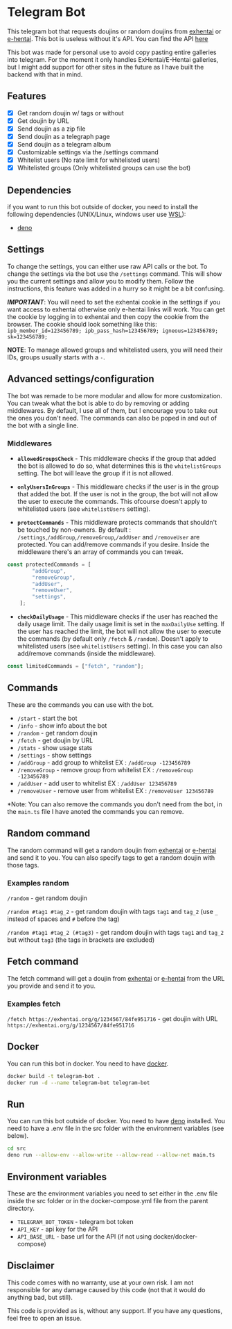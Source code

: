 # Telegram Bot

This telegram bot that requests doujins or random doujins from [exhentai](https://exhentai.org/) or [e-hentai](https://e-hentai.org). This bot is useless without it's API. You can find the API [here](https://github.com/trueimmortal/DoujinApi)

This bot was made for personal use to avoid copy pasting entire galleries into telegram. For the moment it only handles ExHentai/E-Hentai galleries, but I might add support for other sites in the future as I have built the backend with that in mind.

## Features

- [x] Get random doujin w/ tags or without
- [x] Get doujin by URL
- [x] Send doujin as a zip file
- [x] Send doujin as a telegraph page
- [x] Send doujin as a telegram album
- [x] Customizable settings via the /settings command
- [x] Whitelist users (No rate limit for whitelisted users)
- [x] Whitelisted groups (Only whitelisted groups can use the bot)

## Dependencies

if you want to run this bot outside of docker, you need to install the following dependencies (UNIX/Linux, windows user use [WSL](https://learn.microsoft.com/en-us/windows/wsl/install)):

- [deno](https://deno.land/)

## Settings

To change the settings, you can either use raw API calls or the bot. To change the settings via the bot use the `/settings` command. This will show you the current settings and allow you to modify them. Follow the instructions, this feature was added in a hurry so it might be a bit confusing.

***IMPORTANT***: You will need to set the exhentai cookie in the settings if you want access to exhentai otherwise only e-hentai links will work. You can get the cookie by logging in to exhentai and then copy the cookie from the browser. The cookie should look something like this: `ipb_member_id=123456789; ipb_pass_hash=123456789; igneous=123456789; sk=123456789;`

**NOTE**: To manage allowed groups and whitelisted users, you will need their IDs, groups usually starts with a `-`.

## Advanced settings/configuration

The bot was remade to be more modular and allow for more customization. You can tweak what the bot is able to do by removing or adding middlewares. By default, I use all of them, but I encourage you to take out the ones you don't need. The commands can also be poped in and out of the bot with a single line.

### Middlewares

- **`allowedGroupsCheck`** - This middleware checks if the group that added the bot is allowed to do so, what determines this is the `whitelistGroups` setting. The bot will leave the group if it is not allowed.

- **`onlyUsersInGroups`** - This middleware checks if the user is in the group that added the bot. If the user is not in the group, the bot will not allow the user to execute the commands. This ofcourse doesn't apply to whitelisted users (see `whitelistUsers` setting).

- **`protectCommands`** - This middleware protects commands that shouldn't be touched by non-owners. By default : `/settings`,`/addGroup`,`/removeGroup`,`/addUser` and `/removeUser` are protected. You can add/remove commands if you desire. Inside the middleware there's an array of commands you can tweak.

```ts
const protectedCommands = [
        "addGroup",
        "removeGroup",
        "addUser",
        "removeUser",
        "settings",
    ];
```

- **`checkDailyUsage`** - This middleware checks if the user has reached the daily usage limit. The daily usage limit is set in the `maxDailyUse` setting. If the user has reached the limit, the bot will not allow the user to execute the commands (by default only `/fetch` & `/random`). Doesn't apply to whitelisted users (see `whitelistUsers` setting). In this case you can also add/remove commands (inside the middleware).

```ts
const limitedCommands = ["fetch", "random"];
```

## Commands

These are the commands you can use with the bot.

- `/start` - start the bot 
- `/info` - show info about the bot
- `/random` - get random doujin
- `/fetch` - get doujin by URL
- `/stats` - show usage stats
- `/settings` - show settings
- `/addGroup` - add group to whitelist EX : `/addGroup -123456789`
- `/removeGroup` - remove group from whitelist EX : `/removeGroup -123456789`
- `/addUser` - add user to whitelist EX : `/addUser 123456789`
- `/removeUser` - remove user from whitelist EX : `/removeUser 123456789`

*Note: You can also remove the commands you don't need from the bot, in the `main.ts` file I have anoted the commands you can remove.

## Random command

The random command will get a random doujin from [exhentai](https://exhentai.org/) or [e-hentai](https://e-hentai.org) and send it to you. You can also specify tags to get a random doujin with those tags.

### Examples random

`/random` - get random doujin

`/random #tag1 #tag_2` - get random doujin with tags `tag1` and `tag_2` (use `_` instead of spaces and `#` before the tag)

`/random #tag1 #tag_2 (#tag3)` - get random doujin with tags `tag1` and `tag_2` but without `tag3` (the tags in brackets are excluded)

## Fetch command

The fetch command will get a doujin from [exhentai](https://exhentai.org/) or [e-hentai](https://e-hentai.org) from the URL you provide and send it to you.

### Examples fetch

`/fetch https://exhentai.org/g/1234567/84fe951716` - get doujin with URL `https://exhentai.org/g/1234567/84fe951716`

## Docker

You can run this bot in docker. You need to have [docker](https://www.docker.com/).

```bash
docker build -t telegram-bot .
docker run -d --name telegram-bot telegram-bot
```

## Run

You can run this bot outside of docker. You need to have [deno](https://deno.land/) installed. You need to have a .env file in the src folder with the environment variables (see below).

```bash
cd src
deno run --allow-env --allow-write --allow-read --allow-net main.ts
```

## Environment variables

These are the environment variables you need to set either in the .env file inside the src folder or in the docker-compose.yml file from the parent directory.

- `TELEGRAM_BOT_TOKEN` - telegram bot token
- `API_KEY` - api key for the API
- `API_BASE_URL` - base url for the API (if not using docker/docker-compose)

## Disclaimer

This code comes with no warranty, use at your own risk. I am not responsible for any damage caused by this code (not that it would do anything bad, but still).

This code is provided as is, without any support. If you have any questions, feel free to open an issue.
